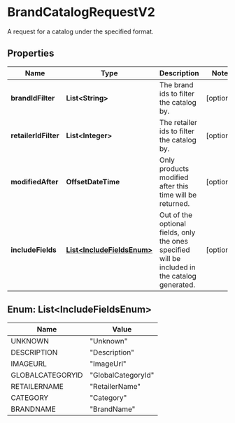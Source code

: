 

# BrandCatalogRequestV2

A request for a catalog under the specified format.

## Properties

| Name | Type | Description | Notes |
|------------ | ------------- | ------------- | -------------|
|**brandIdFilter** | **List&lt;String&gt;** | The brand ids to filter the catalog by. |  [optional] |
|**retailerIdFilter** | **List&lt;Integer&gt;** | The retailer ids to filter the catalog by. |  [optional] |
|**modifiedAfter** | **OffsetDateTime** | Only products modified after this time will be returned. |  [optional] |
|**includeFields** | [**List&lt;IncludeFieldsEnum&gt;**](#List&lt;IncludeFieldsEnum&gt;) | Out of the optional fields, only the ones specified will be included in the catalog generated. |  [optional] |



## Enum: List&lt;IncludeFieldsEnum&gt;

| Name | Value |
|---- | -----|
| UNKNOWN | &quot;Unknown&quot; |
| DESCRIPTION | &quot;Description&quot; |
| IMAGEURL | &quot;ImageUrl&quot; |
| GLOBALCATEGORYID | &quot;GlobalCategoryId&quot; |
| RETAILERNAME | &quot;RetailerName&quot; |
| CATEGORY | &quot;Category&quot; |
| BRANDNAME | &quot;BrandName&quot; |




